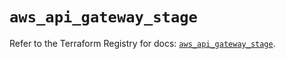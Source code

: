 # `aws_api_gateway_stage`

Refer to the Terraform Registry for docs: [`aws_api_gateway_stage`](https://registry.terraform.io/providers/hashicorp/aws/5.83.0/docs/resources/api_gateway_stage).

